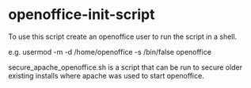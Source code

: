 openoffice-init-script
======================

To use this script create an openoffice user to run the script in a shell. 

e.g. 
usermod -m -d /home/openoffice -s /bin/false openoffice

secure_apache_openoffice.sh is a script that can be run to secure older existing installs where apache was used to start openoffice. 
